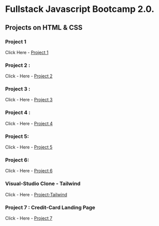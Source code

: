# Fullstack Javascript Bootcamp 2.0.
## Projects on HTML & CSS

### Project 1

Click Here - [Project 1](https://github.com/saibhargav0701/FSJS-2.0/tree/main/Projects%20HTML%20%2B%20CSS/Project%201)


### Project 2 :

Click - Here - [Project 2](https://github.com/saibhargav0701/FSJS-2.0/tree/main/Projects%20HTML%20%2B%20CSS/Project%202)

### Project 3 :

Click - Here - [Project 3](https://github.com/saibhargav0701/FSJS-2.0/tree/main/Projects%20HTML%20%2B%20CSS/Project3)

### Project 4 :

Click - Here - [Project 4](https://github.com/saibhargav0701/FSJS-2.0/tree/main/Projects%20HTML%20%2B%20CSS/Project4)

### Project 5:

Click - Here - [Project 5](https://github.com/saibhargav0701/FSJS-2.0/tree/main/Projects%20HTML%20%2B%20CSS/Project5)

### Project 6:

Click - Here - [Project 6](https://github.com/saibhargav0701/FSJS-2.0/tree/main/Projects%20HTML%20%2B%20CSS/Project%206)

### Visual-Studio Clone - Tailwind

Click - Here - [Project-Tailwind](https://github.com/saibhargav0701/FSJS-2.0/tree/main/Projects%20HTML%20%2B%20CSS/VS%20Code%20Clone%20(Tailwind))

### Project 7 : Credit-Card Landing Page

Click - Here - [Project 7](https://github.com/saibhargav0701/FSJS-2.0/tree/main/Projects%20HTML%20%2B%20CSS/Project%207%20Credit-Card%20Landing%20Page/Credit%20Card%20Landing%20Page)
